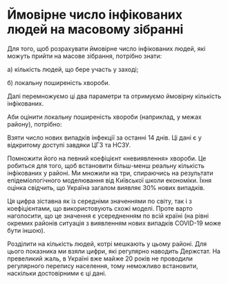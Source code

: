 # Ймовірне число інфікованих людей на масовому зібранні

Для того, щоб розрахувати ймовірне число інфікованих людей, які можуть прийти на масове зібрання, потрібно знати:

а) кількість людей, що бере участь у заході;

б) локальну поширеність хвороби.

Далі перемножуємо ці два параметри та отримуємо ймовірну кількість інфікованих.

Аби оцінити локальну поширеність хвороби (наприклад, у межах району), потрібно:

Взяти число нових випадків інфекції за останні 14 днів. Ці дані є у відкритому доступі завдяки ЦГЗ та НСЗУ.

Помножити його на певний коефіцієнт «невиявлення» хвороби. Це робиться для того, щоб встановити більш-менш реальну кількість інфікованих у районі. Ми множили на три, спираючись на результати епідеміологічного моделювання від Київської школи економіки. Їхня оцінка свідчить, що Україна загалом виявляє 30% нових випадків.

Ця цифра зіставна як із середніми значеннями по світу, так і з коефіцієнтами, що використовують схожі моделі. Проте варто наголосити, що це значення є усередненням по всій країні (на рівні окремих районів ситуація з виявленням нових випадків COVID-19 може бути іншою).

Розділити на кількість людей, котрі мешкають у цьому районі. Для цього показника ми взяли цифри, які регулярно наводить Держстат. На превеликий жаль, в Україні вже майже 20 років не проводили регулярного перепису населення, тому неможливо встановити, наскільки достовірними є ці дані.